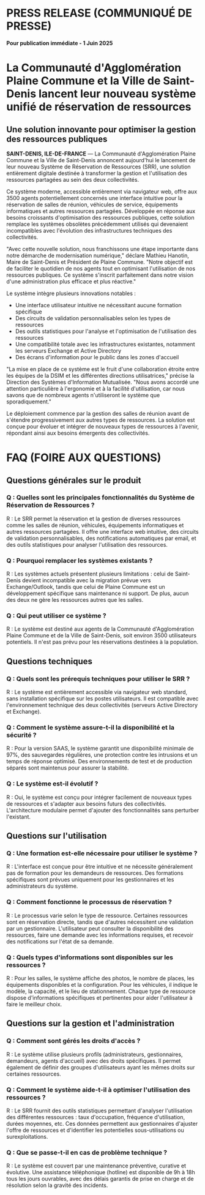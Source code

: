 # PRESS RELEASE (COMMUNIQUÉ DE PRESSE)

**Pour publication immédiate - 1 Juin 2025**

# La Communauté d'Agglomération Plaine Commune et la Ville de Saint-Denis lancent leur nouveau système unifié de réservation de ressources

## Une solution innovante pour optimiser la gestion des ressources publiques

**SAINT-DENIS, ILE-DE-FRANCE** — La Communauté d'Agglomération Plaine Commune et la Ville de Saint-Denis annoncent aujourd'hui le lancement de leur nouveau Système de Réservation de Ressources (SRR), une solution entièrement digitale destinée à transformer la gestion et l'utilisation des ressources partagées au sein des deux collectivités.

Ce système moderne, accessible entièrement via navigateur web, offre aux 3500 agents potentiellement concernés une interface intuitive pour la réservation de salles de réunion, véhicules de service, équipements informatiques et autres ressources partagées. Développée en réponse aux besoins croissants d'optimisation des ressources publiques, cette solution remplace les systèmes obsolètes précédemment utilisés qui devenaient incompatibles avec l'évolution des infrastructures techniques des collectivités.

"Avec cette nouvelle solution, nous franchissons une étape importante dans notre démarche de modernisation numérique," déclare Mathieu Hanotin, Maire de Saint-Denis et Président de Plaine Commune. "Notre objectif est de faciliter le quotidien de nos agents tout en optimisant l'utilisation de nos ressources publiques. Ce système s'inscrit parfaitement dans notre vision d'une administration plus efficace et plus réactive."

Le système intègre plusieurs innovations notables :

- Une interface utilisateur intuitive ne nécessitant aucune formation spécifique
- Des circuits de validation personnalisables selon les types de ressources
- Des outils statistiques pour l'analyse et l'optimisation de l'utilisation des ressources
- Une compatibilité totale avec les infrastructures existantes, notamment les serveurs Exchange et Active Directory
- Des écrans d'information pour le public dans les zones d'accueil

"La mise en place de ce système est le fruit d'une collaboration étroite entre les équipes de la DSIM et les différentes directions utilisatrices," précise la Direction des Systèmes d'Information Mutualisée. "Nous avons accordé une attention particulière à l'ergonomie et à la facilité d'utilisation, car nous savons que de nombreux agents n'utiliseront le système que sporadiquement."

Le déploiement commence par la gestion des salles de réunion avant de s'étendre progressivement aux autres types de ressources. La solution est conçue pour évoluer et intégrer de nouveaux types de ressources à l'avenir, répondant ainsi aux besoins émergents des collectivités.

# FAQ (FOIRE AUX QUESTIONS)

## Questions générales sur le produit

### Q : Quelles sont les principales fonctionnalités du Système de Réservation de Ressources ?
R : Le SRR permet la réservation et la gestion de diverses ressources comme les salles de réunion, véhicules, équipements informatiques et autres ressources partagées. Il offre une interface web intuitive, des circuits de validation personnalisables, des notifications automatiques par email, et des outils statistiques pour analyser l'utilisation des ressources.

### Q : Pourquoi remplacer les systèmes existants ?
R : Les systèmes actuels présentent plusieurs limitations : celui de Saint-Denis devient incompatible avec la migration prévue vers Exchange/Outlook, tandis que celui de Plaine Commune est un développement spécifique sans maintenance ni support. De plus, aucun des deux ne gère les ressources autres que les salles.

### Q : Qui peut utiliser ce système ?
R : Le système est destiné aux agents de la Communauté d'Agglomération Plaine Commune et de la Ville de Saint-Denis, soit environ 3500 utilisateurs potentiels. Il n'est pas prévu pour les réservations destinées à la population.

## Questions techniques

### Q : Quels sont les prérequis techniques pour utiliser le SRR ?
R : Le système est entièrement accessible via navigateur web standard, sans installation spécifique sur les postes utilisateurs. Il est compatible avec l'environnement technique des deux collectivités (serveurs Active Directory et Exchange).

### Q : Comment le système assure-t-il la disponibilité et la sécurité ?
R : Pour la version SAAS, le système garantit une disponibilité minimale de 97%, des sauvegardes régulières, une protection contre les intrusions et un temps de réponse optimisé. Des environnements de test et de production séparés sont maintenus pour assurer la stabilité.

### Q : Le système est-il évolutif ?
R : Oui, le système est conçu pour intégrer facilement de nouveaux types de ressources et s'adapter aux besoins futurs des collectivités. L'architecture modulaire permet d'ajouter des fonctionnalités sans perturber l'existant.

## Questions sur l'utilisation

### Q : Une formation est-elle nécessaire pour utiliser le système ?
R : L'interface est conçue pour être intuitive et ne nécessite généralement pas de formation pour les demandeurs de ressources. Des formations spécifiques sont prévues uniquement pour les gestionnaires et les administrateurs du système.

### Q : Comment fonctionne le processus de réservation ?
R : Le processus varie selon le type de ressource. Certaines ressources sont en réservation directe, tandis que d'autres nécessitent une validation par un gestionnaire. L'utilisateur peut consulter la disponibilité des ressources, faire une demande avec les informations requises, et recevoir des notifications sur l'état de sa demande.

### Q : Quels types d'informations sont disponibles sur les ressources ?
R : Pour les salles, le système affiche des photos, le nombre de places, les équipements disponibles et la configuration. Pour les véhicules, il indique le modèle, la capacité, et le lieu de stationnement. Chaque type de ressource dispose d'informations spécifiques et pertinentes pour aider l'utilisateur à faire le meilleur choix.

## Questions sur la gestion et l'administration

### Q : Comment sont gérés les droits d'accès ?
R : Le système utilise plusieurs profils (administrateurs, gestionnaires, demandeurs, agents d'accueil) avec des droits spécifiques. Il permet également de définir des groupes d'utilisateurs ayant les mêmes droits sur certaines ressources.

### Q : Comment le système aide-t-il à optimiser l'utilisation des ressources ?
R : Le SRR fournit des outils statistiques permettant d'analyser l'utilisation des différentes ressources : taux d'occupation, fréquence d'utilisation, durées moyennes, etc. Ces données permettent aux gestionnaires d'ajuster l'offre de ressources et d'identifier les potentielles sous-utilisations ou surexploitations.

### Q : Que se passe-t-il en cas de problème technique ?
R : Le système est couvert par une maintenance préventive, curative et évolutive. Une assistance téléphonique (hotline) est disponible de 9h à 18h tous les jours ouvrables, avec des délais garantis de prise en charge et de résolution selon la gravité des incidents.
